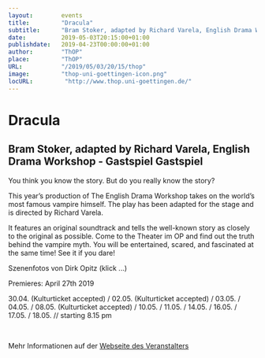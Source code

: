 ```yaml
---
layout:        events
title:         "Dracula"
subtitle:      "Bram Stoker, adapted by Richard Varela, English Drama Workshop - Gastspiel            Gastspiel"
date:          2019-05-03T20:15:00+01:00
publishdate:   2019-04-23T00:00:00+01:00
author:        "ThOP"
place:         "ThOP"
URL:           "/2019/05/03/20/15/thop"
image:         "thop-uni-goettingen-icon.png"
locURL:         "http://www.thop.uni-goettingen.de/"
---
```


Dracula
===========

Bram Stoker, adapted by Richard Varela, English Drama Workshop - Gastspiel            Gastspiel
-----------





You think you know the story. But do you really know the story? 

This year’s production of The English Drama Workshop takes on the world’s most famous vampire himself. The play has been adapted for the stage and is directed by Richard Varela. 

It features an original soundtrack and tells the well-known story as closely to the original as possible. Come to the Theater im OP and find out the truth behind the vampire myth. You will be entertained, scared, and fascinated at the same time! See it if you dare!

Szenenfotos von Dirk Opitz (klick ...)

          





Premieres: April 27th 2019

30.04. (Kulturticket accepted) / 02.05. (Kulturticket accepted) / 03.05. / 04.05. / 08.05. (Kulturticket accepted) / 10.05. / 11.05. / 14.05. / 16.05. / 17.05. / 18.05. // starting 8.15 pm             

 



Mehr Informationen auf der [Webseite des Veranstalters](http://www.thop.uni-goettingen.de/http://www.thop.uni-goettingen.de/sommer2019/201905-dracula-edw.php)

